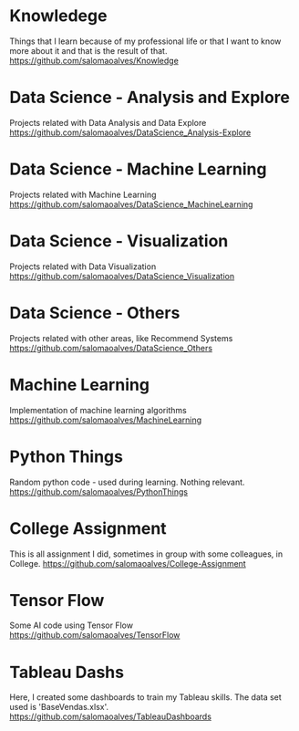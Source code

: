 # Knowledege
Things that I learn because of my professional life or that I want to know more about it and that is the result of that.
https://github.com/salomaoalves/Knowledge

# Data Science - Analysis and Explore
Projects related with Data Analysis and Data Explore
https://github.com/salomaoalves/DataScience_Analysis-Explore

# Data Science - Machine Learning
Projects related with Machine Learning
https://github.com/salomaoalves/DataScience_MachineLearning

# Data Science - Visualization
Projects related with Data Visualization
https://github.com/salomaoalves/DataScience_Visualization

# Data Science - Others
Projects related with other areas, like Recommend Systems
https://github.com/salomaoalves/DataScience_Others

# Machine Learning
Implementation of machine learning algorithms
https://github.com/salomaoalves/MachineLearning

# Python Things
Random python code - used during learning. Nothing relevant.
https://github.com/salomaoalves/PythonThings

# College Assignment
This is all assignment I did, sometimes in group with some colleagues, in College.
https://github.com/salomaoalves/College-Assignment

# Tensor Flow
Some AI code using Tensor Flow
https://github.com/salomaoalves/TensorFlow

# Tableau Dashs
Here, I created some dashboards to train my Tableau skills. The data set used is 'BaseVendas.xlsx'.
https://github.com/salomaoalves/TableauDashboards
